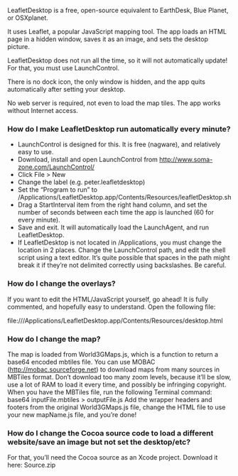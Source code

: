 LeafletDesktop is a free, open-source equivalent to EarthDesk, Blue Planet, or OSXplanet.


It uses Leaflet, a popular JavaScript mapping tool. The app loads an HTML page in a hidden window, saves it as an image, and sets the desktop picture.

LeafletDesktop does not run all the time, so it will not automatically update! For that, you must use LaunchControl.

There is no dock icon, the only window is hidden, and the app quits automatically after setting your desktop.

No web server is required, not even to load the map tiles. The app works without Internet access.


### How do I make LeafletDesktop run automatically every minute? 
- LaunchControl is designed for this. It is free (nagware), and relatively easy to use.
- Download, install and open LaunchControl from http://www.soma-zone.com/LaunchControl/
- Click File > New
- Change the label (e.g. peter.leafletdesktop)
- Set the “Program to run” to /Applications/LeafletDesktop.app/Contents/Resources/leafletDesktop.sh
- Drag a StartInterval item from the right hand column, and set the number of seconds between each time the app is launched (60 for every minute).
- Save and exit. It will automatically load the LaunchAgent, and run LeafletDesktop.
- If LeafletDesktop is not located in /Applications, you must change the location in 2 places. Change the LaunchControl path, and edit the shell script using a text editor. It’s quite possible that spaces in the path might break it if they’re not delimited correctly using backslashes. Be careful.

### How do I change the overlays?

If you want to edit the HTML/JavaScript yourself, go ahead! It is fully commented, and hopefully easy to understand. Open the following file:

file:///Applications/LeafletDesktop.app/Contents/Resources/desktop.html


### How do I change the map?

The map is loaded from World3GMaps.js, which is a function to return a base64 encoded mbtiles file. You can use MOBAC (http://mobac.sourceforge.net) to download maps from many sources in MBTiles format. Don’t download too many zoom levels, because it’ll be slow, use a lot of RAM to load it every time, and possibly be infringing copyright. When you have the MBTiles file, run the following Terminal command:
base64 inputFile.mbtiles > outputFile.js
Add the wrapper headers and footers from the original World3GMaps.js file, change the HTML file to use your new mapName.js file, and you’re done!


### How do I change the Cocoa source code to load a different website/save an image but not set the desktop/etc?

For that, you’ll need the Cocoa source as an Xcode project. Download it here:
Source.zip
